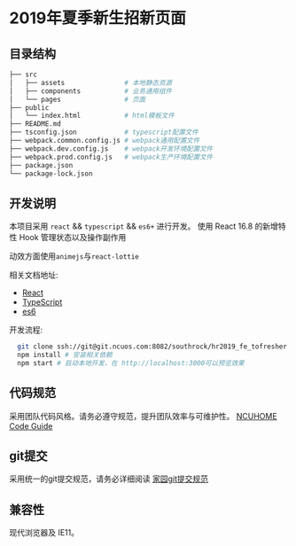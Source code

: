 # 2019年夏季新生招新页面

## 目录结构

```bash
├── src
│   ├── assets               # 本地静态资源
│   ├── components           # 业务通用组件
│   └── pages                # 页面
├── public
│   └── index.html           # html模板文件
├── README.md
├── tsconfig.json            # typescript配置文件
├── webpack.common.config.js # webpack通用配置文件
├── webpack.dev.config.js    # webpack开发环境配置文件
├── webpack.prod.config.js   # webpack生产环境配置文件
├── package.json
└── package-lock.json
```

## 开发说明

本项目采用 `react` && `typescript` && `es6+` 进行开发。
使用 React 16.8 的新增特性 Hook 管理状态以及操作副作用

动效方面使用`animejs`与`react-lottie`

相关文档地址:
  * [React](https://doc.react-china.org/) 
  * [TypeScript](https://www.tslang.cn/docs/)
  * [es6](http://es6.ruanyifeng.com/)

开发流程:

```bash
  git clone ssh://git@git.ncuos.com:8082/southrock/hr2019_fe_tofresher.git # 克隆项目到本地
  npm install # 安装相关依赖
  npm start # 启动本地开发，在 http://localhost:3000可以预览效果
```

## 代码规范

采用团队代码风格。请务必遵守规范，提升团队效率与可维护性。 [NCUHOME Code Guide](http://ncuhome.github.io/frontend-guide/)

## git提交

采用统一的git提交规范，请务必详细阅读 [家园git提交规范](http://yanshuo.io/assets/player/?deck=58f7703ba22b9d006c15edee#/)

## 兼容性

现代浏览器及 IE11。
